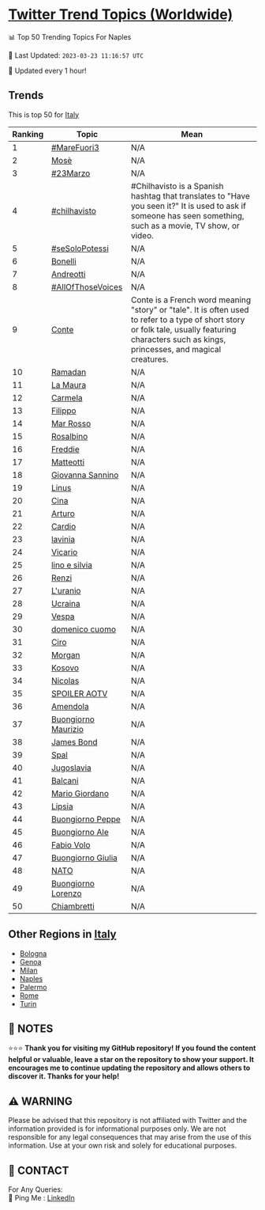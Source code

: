 [Twitter Trend Topics (Worldwide)](https://github.com/ErcinDedeoglu/Twitter-Trend-Topics)
==========


📊 Top 50 Trending Topics For Naples

📆 Last Updated: `2023-03-23 11:16:57 UTC`

🔧 Updated every 1 hour!


## Trends

This is top 50 for [Italy](</Italy>)

| Ranking | Topic | Mean |
| ------- | ------------ | ------------ |
| 1 | [#MareFuori3](http://twitter.com/search?q=%23MareFuori3) | N/A |
| 2 | [Mosè](http://twitter.com/search?q=Mos%c3%a8) | N/A |
| 3 | [#23Marzo](http://twitter.com/search?q=%2323Marzo) | N/A |
| 4 | [#chilhavisto](http://twitter.com/search?q=%23chilhavisto) | #Chilhavisto is a Spanish hashtag that translates to "Have you seen it?" It is used to ask if someone has seen something, such as a movie, TV show, or video. |
| 5 | [#seSoloPotessi](http://twitter.com/search?q=%23seSoloPotessi) | N/A |
| 6 | [Bonelli](http://twitter.com/search?q=Bonelli) | N/A |
| 7 | [Andreotti](http://twitter.com/search?q=Andreotti) | N/A |
| 8 | [#AllOfThoseVoices](http://twitter.com/search?q=%23AllOfThoseVoices) | N/A |
| 9 | [Conte](http://twitter.com/search?q=Conte) | Conte is a French word meaning "story" or "tale". It is often used to refer to a type of short story or folk tale, usually featuring characters such as kings, princesses, and magical creatures. |
| 10 | [Ramadan](http://twitter.com/search?q=Ramadan) | N/A |
| 11 | [La Maura](http://twitter.com/search?q=La+Maura) | N/A |
| 12 | [Carmela](http://twitter.com/search?q=Carmela) | N/A |
| 13 | [Filippo](http://twitter.com/search?q=Filippo) | N/A |
| 14 | [Mar Rosso](http://twitter.com/search?q=Mar+Rosso) | N/A |
| 15 | [Rosalbino](http://twitter.com/search?q=Rosalbino) | N/A |
| 16 | [Freddie](http://twitter.com/search?q=Freddie) | N/A |
| 17 | [Matteotti](http://twitter.com/search?q=Matteotti) | N/A |
| 18 | [Giovanna Sannino](http://twitter.com/search?q=Giovanna+Sannino) | N/A |
| 19 | [Linus](http://twitter.com/search?q=Linus) | N/A |
| 20 | [Cina](http://twitter.com/search?q=Cina) | N/A |
| 21 | [Arturo](http://twitter.com/search?q=Arturo) | N/A |
| 22 | [Cardio](http://twitter.com/search?q=Cardio) | N/A |
| 23 | [lavinia](http://twitter.com/search?q=lavinia) | N/A |
| 24 | [Vicario](http://twitter.com/search?q=Vicario) | N/A |
| 25 | [lino e silvia](http://twitter.com/search?q=lino+e+silvia) | N/A |
| 26 | [Renzi](http://twitter.com/search?q=Renzi) | N/A |
| 27 | [L'uranio](http://twitter.com/search?q=L%27uranio) | N/A |
| 28 | [Ucraina](http://twitter.com/search?q=Ucraina) | N/A |
| 29 | [Vespa](http://twitter.com/search?q=Vespa) | N/A |
| 30 | [domenico cuomo](http://twitter.com/search?q=domenico+cuomo) | N/A |
| 31 | [Ciro](http://twitter.com/search?q=Ciro) | N/A |
| 32 | [Morgan](http://twitter.com/search?q=Morgan) | N/A |
| 33 | [Kosovo](http://twitter.com/search?q=Kosovo) | N/A |
| 34 | [Nicolas](http://twitter.com/search?q=Nicolas) | N/A |
| 35 | [SPOILER AOTV](http://twitter.com/search?q=SPOILER+AOTV) | N/A |
| 36 | [Amendola](http://twitter.com/search?q=Amendola) | N/A |
| 37 | [Buongiorno Maurizio](http://twitter.com/search?q=Buongiorno+Maurizio) | N/A |
| 38 | [James Bond](http://twitter.com/search?q=James+Bond) | N/A |
| 39 | [Spal](http://twitter.com/search?q=Spal) | N/A |
| 40 | [Jugoslavia](http://twitter.com/search?q=Jugoslavia) | N/A |
| 41 | [Balcani](http://twitter.com/search?q=Balcani) | N/A |
| 42 | [Mario Giordano](http://twitter.com/search?q=Mario+Giordano) | N/A |
| 43 | [Lipsia](http://twitter.com/search?q=Lipsia) | N/A |
| 44 | [Buongiorno Peppe](http://twitter.com/search?q=Buongiorno+Peppe) | N/A |
| 45 | [Buongiorno Ale](http://twitter.com/search?q=Buongiorno+Ale) | N/A |
| 46 | [Fabio Volo](http://twitter.com/search?q=Fabio+Volo) | N/A |
| 47 | [Buongiorno Giulia](http://twitter.com/search?q=Buongiorno+Giulia) | N/A |
| 48 | [NATO](http://twitter.com/search?q=NATO) | N/A |
| 49 | [Buongiorno Lorenzo](http://twitter.com/search?q=Buongiorno+Lorenzo) | N/A |
| 50 | [Chiambretti](http://twitter.com/search?q=Chiambretti) | N/A |



## Other Regions in [Italy](</Italy>)

* [Bologna](</Italy/Bologna.md>)
* [Genoa](</Italy/Genoa.md>)
* [Milan](</Italy/Milan.md>)
* [Naples](</Italy/Naples.md>)
* [Palermo](</Italy/Palermo.md>)
* [Rome](</Italy/Rome.md>)
* [Turin](</Italy/Turin.md>)



## 📝 NOTES

⭐⭐⭐ **Thank you for visiting my GitHub repository! If you found the content helpful or valuable, leave a star on the repository to show your support. It encourages me to continue updating the repository and allows others to discover it. Thanks for your help!**


## ⚠️ WARNING

Please be advised that this repository is not affiliated with Twitter and the information provided is for informational purposes only. We are not responsible for any legal consequences that may arise from the use of this information. Use at your own risk and solely for educational purposes.


## 📨 CONTACT

 For Any Queries:  
            🏓 Ping Me : [LinkedIn](https://www.linkedin.com/in/ercindedeoglu/)
